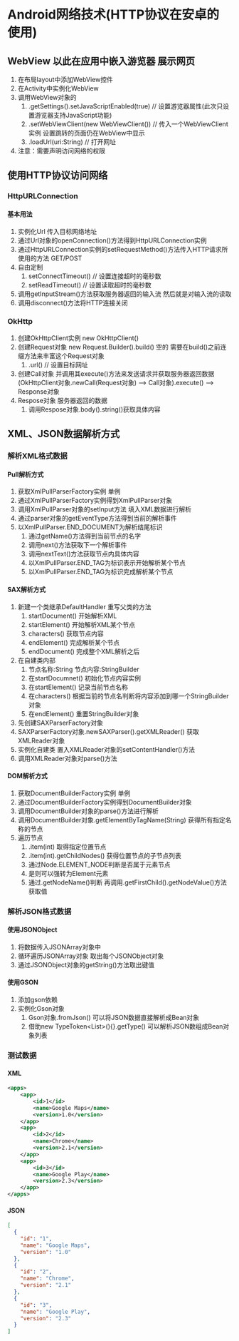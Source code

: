 # Android网络技术(HTTP协议在安卓的使用)
## WebView 以此在应用中嵌入游览器 展示网页
1. 在布局layout中添加WebView控件
2. 在Activity中实例化WebView
3. 调用WebView对象的
   1. .getSettings().setJavaScriptEnabled(true) // 设置游览器属性(此次只设置游览器支持JavaScript功能)
   2. .setWebViewClient(new WebViewClient()) // 传入一个WebViewClient实例 设置跳转的页面仍在WebView中显示
   3. .loadUrl(uri:String) // 打开网址
4. 注意：需要声明访问网络的权限

## 使用HTTP协议访问网络
### HttpURLConnection
#### 基本用法
1. 实例化Url 传入目标网络地址
2. 通过Url对象的openConnection()方法得到HttpURLConnection实例
3. 通过HttpURLConnection实例的setRequestMethod()方法传入HTTP请求所使用的方法 GET/POST
4. 自由定制
   1. setConnectTimeout() // 设置连接超时的毫秒数
   2. setReadTimeout() // 设置读取超时的毫秒数
5. 调用getInputStream()方法获取服务器返回的输入流 然后就是对输入流的读取
6. 调用disconnect()方法将HTTP连接关闭

### OkHttp
1. 创建OkHttpClient实例 new OkHttpClient()
2. 创建Request对象 new Request.Builder().build() 空的 需要在build()之前连缀方法来丰富这个Request对象
   1. .url() // 设置目标网址
3. 创建Call对象 并调用其execute()方法来发送请求并获取服务器返回数据 (OkHttpClient对象.newCall(Request对象) --> Call对象).execute() --> Response对象
4. Respose对象 服务器返回的数据
   1. 调用Respose对象.body().string()获取具体内容

## XML、JSON数据解析方式

### 解析XML格式数据
#### Pull解析方式
1. 获取XmlPullParserFactory实例 单例
2. 通过XmlPullParserFactory实例得到XmlPullParser对象
3. 调用XmlPullParser对象的setInput方法 填入XML数据进行解析
4. 通过parser对象的getEventType方法得到当前的解析事件
5. 以XmlPullParser.END_DOCUMENT为解析结尾标识 
   1. 通过getName()方法得到当前节点的名字
   2. 调用next()方法获取下一个解析事件
   3. 调用nextText()方法获取节点内具体内容
   4. 以XmlPullParser.END_TAG为标识表示开始解析某个节点
   5. 以XmlPullParser.END_TAG为标识完成解析某个节点

#### SAX解析方式
1. 新建一个类继承DefaultHandler 重写父类的方法
   1. startDocument() 开始解析XML
   2. startElement() 开始解析XML某个节点
   3. characters() 获取节点内容
   4. endElement() 完成解析某个节点
   5. endDocument() 完成整个XML解析之后
2. 在自建类内部
   1. 节点名称:String 节点内容:StringBuilder
   2. 在startDocumnet() 初始化节点内容实例
   3. 在startElement() 记录当前节点名称
   4. 在characters() 根据当前的节点名判断将内容添加到哪一个StringBuilder对象
   5. 在endElement() 重置StringBuilder对象
3. 先创建SAXParserFactory对象
4. SAXParserFactory对象.newSAXParser().getXMLReader() 获取XMLReader对象
5. 实例化自建类 置入XMLReader对象的setContentHandler()方法
6. 调用XMLReader对象对parse()方法

#### DOM解析方式
1. 获取DocumentBuilderFactory实例 单例
2. 通过DocumentBuilderFactory实例得到DocumentBuilder对象
3. 调用DocumentBuilder对象的parse()方法进行解析
4. 调用DocumentBuilder对象.getElementByTagName(String) 获得所有指定名称的节点
5. 遍历节点 
   1. .item(int) 取得指定位置节点
   2. .item(int).getChildNodes() 获得位置节点的子节点列表
   3. 通过Node.ELEMENT_NODE判断是否属于元素节点
   4. 是则可以强转为Element元素 
   5. 通过.getNodeName()判断 再调用.getFirstChild().getNodeValue()方法获取值

### 解析JSON格式数据
#### 使用JSONObject
1. 将数据传入JSONArray对象中
2. 循环遍历JSONArray对象 取出每个JSONObject对象
3. 通过JSONObject对象的getString()方法取出键值
#### 使用GSON
1. 添加gson依赖
2. 实例化Gson对象
   1. Gson对象.fromJson() 可以将JSON数据直接解析成Bean对象
   2. 借助new TypeToken<List<Bean>>(){}.getType() 可以解析JSON数组成Bean对象列表

### 测试数据
#### XML
```xml
<apps>
    <app>
        <id>1</id>
        <name>Google Maps</name>
        <version>1.0</version>
    </app>
    <app>
        <id>2</id>
        <name>Chrome</name>
        <version>2.1</version>
    </app>
    <app>
        <id>3</id>
        <name>Google Play</name>
        <version>2.3</version>
    </app>
</apps>
```
#### JSON
```json
[
  {
    "id": "1",
    "name": "Google Maps",
    "version": "1.0"
  },
  {
    "id": "2",
    "name": "Chrome",
    "version": "2.1"
  },
  {
    "id": "3",
    "name": "Google Play",
    "version": "2.3"
  }
]
```